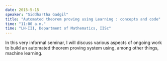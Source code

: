 ```yaml
---
date: 2015-5-15
speaker: "Siddhartha Gadgil"
title: "Automated theorem proving using Learning : concepts and code"
time: "11:00 a.m." 
time: "LH-III, Department of Mathematics, IISc"
---
```

In this very informal seminar, I will discuss various aspects of ongoing work to build an automated theorem proving system using, among other things, machine learning.
